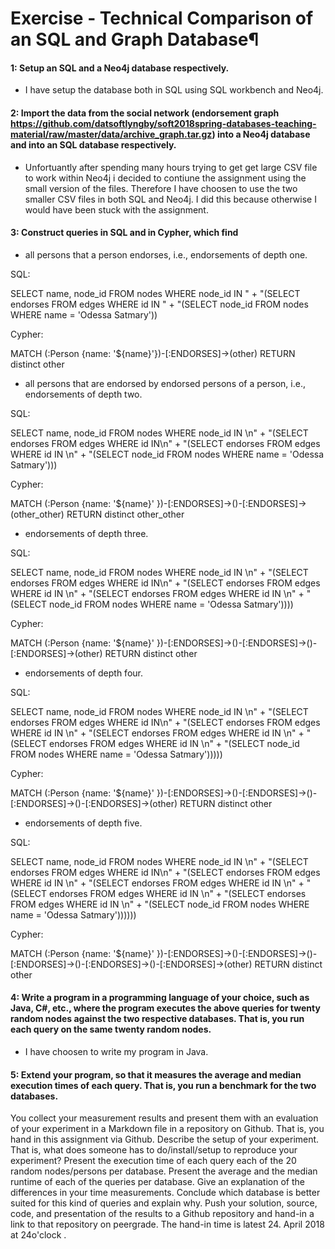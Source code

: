 # Exercise - Technical Comparison of an SQL and Graph Database¶

#### 1: Setup an SQL and a Neo4j database respectively.

- I have setup the database both in SQL using SQL workbench and Neo4j. 

#### 2: Import the data from the social network (endorsement graph https://github.com/datsoftlyngby/soft2018spring-databases-teaching-material/raw/master/data/archive_graph.tar.gz) into a Neo4j database and into an SQL database respectively. 

- Unfortuantly after spending many hours trying to get get large CSV file to work within Neo4j i decided to contiune the assignment using the small version of the files. Therefore I have choosen to use the two smaller CSV files in both SQL and Neo4j. I did this because otherwise I would have been stuck with the assignment. 

#### 3: Construct queries in SQL and in Cypher, which find

- all persons that a person endorses, i.e., endorsements of depth one.

SQL: 

SELECT name, node_id FROM nodes WHERE node_id IN "
                + "(SELECT endorses FROM edges WHERE id IN "
                + "(SELECT node_id FROM nodes WHERE name = 'Odessa Satmary'))

Cypher: 

MATCH (:Person {name: '${name}'})-[:ENDORSES]->(other) RETURN distinct other

- all persons that are endorsed by endorsed persons of a person, i.e., endorsements of depth two.

SQL:

SELECT name, node_id FROM nodes WHERE node_id IN \n"
                + "(SELECT endorses FROM edges WHERE id IN\n"
                + "(SELECT endorses FROM edges WHERE id IN \n"
                + "(SELECT node_id FROM nodes WHERE name = 'Odessa Satmary')))

Cypher: 

MATCH (:Person {name: '${name}' })-[:ENDORSES]->()-[:ENDORSES]->(other_other) RETURN distinct other_other

- endorsements of depth three.

SQL:

SELECT name, node_id FROM nodes WHERE node_id IN \n"
                + "(SELECT endorses FROM edges WHERE id IN\n"
                + "(SELECT endorses FROM edges WHERE id IN \n"
                + "(SELECT endorses FROM edges WHERE id IN \n"
                + "(SELECT node_id FROM nodes WHERE name = 'Odessa Satmary'))))

Cypher: 

MATCH (:Person {name: '${name}' })-[:ENDORSES]->()-[:ENDORSES]->()-[:ENDORSES]->(other) RETURN distinct other

- endorsements of depth four.

SQL:

SELECT name, node_id FROM nodes WHERE node_id IN \n"
                + "(SELECT endorses FROM edges WHERE id IN\n"
                + "(SELECT endorses FROM edges WHERE id IN \n"
                + "(SELECT endorses FROM edges WHERE id IN \n"
                + "(SELECT endorses FROM edges WHERE id IN \n"
                + "(SELECT node_id FROM nodes WHERE name = 'Odessa Satmary')))))

Cypher: 

MATCH (:Person {name: '${name}' })-[:ENDORSES]->()-[:ENDORSES]->()-[:ENDORSES]->()-[:ENDORSES]->(other) RETURN distinct other

- endorsements of depth five.

SQL:

SELECT name, node_id FROM nodes WHERE node_id IN \n"
                + "(SELECT endorses FROM edges WHERE id IN\n"
                + "(SELECT endorses FROM edges WHERE id IN \n"
                + "(SELECT endorses FROM edges WHERE id IN \n"
                + "(SELECT endorses FROM edges WHERE id IN \n"
                + "(SELECT endorses FROM edges WHERE id IN \n"
                + "(SELECT node_id FROM nodes WHERE name = 'Odessa Satmary'))))))

Cypher: 

MATCH (:Person {name: '${name}' })-[:ENDORSES]->()-[:ENDORSES]->()-[:ENDORSES]->()-[:ENDORSES]->()-[:ENDORSES]->(other) RETURN distinct other

#### 4: Write a program in a programming language of your choice, such as Java, C#, etc., where the program executes the above queries for twenty random nodes against the two respective databases. That is, you run each query on the same twenty random nodes.

- I have choosen to write my program in Java. 

#### 5: Extend your program, so that it measures the average and median execution times of each query. That is, you run a benchmark for the two databases.
You collect your measurement results and present them with an evaluation of your experiment in a Markdown file in a repository on Github. That is, you hand in this assignment via Github.
Describe the setup of your experiment. That is, what does someone has to do/install/setup to reproduce your experiment?
Present the execution time of each query each of the 20 random nodes/persons per database.
Present the average and the median runtime of each of the queries per database.
Give an explanation of the differences in your time measurements.
Conclude which database is better suited for this kind of queries and explain why.
Push your solution, source, code, and presentation of the results to a Github repository and hand-in a link to that repository on peergrade.
The hand-in time is latest 24. April 2018 at 24o'clock .
